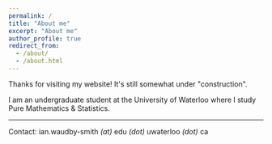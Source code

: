 ```yaml
---
permalink: /
title: "About me"
excerpt: "About me"
author_profile: true
redirect_from:
  - /about/
  - /about.html
---
```


Thanks for visiting my website! It's still somewhat under "construction".

I am an undergraduate student at the University of Waterloo where I study Pure Mathematics & Statistics.

---

Contact: ian.waudby-smith _(at)_ edu _(dot)_ uwaterloo _(dot)_ ca
